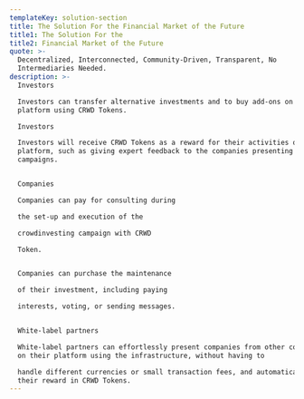 ```yaml
---
templateKey: solution-section
title: The Solution For the Financial Market of the Future
title1: The Solution For the
title2: Financial Market of the Future
quote: >-
  Decentralized, Interconnected, Community-Driven, Transparent, No
  Intermediaries Needed.
description: >-
  Investors

  Investors can transfer alternative investments and to buy add-ons on the
  platform using CRWD Tokens.

  Investors

  Investors will receive CRWD Tokens as a reward for their activities on the
  platform, such as giving expert feedback to the companies presenting their
  campaigns.


  Companies

  Companies can pay for consulting during

  the set-up and execution of the

  crowdinvesting campaign with CRWD

  Token.


  Companies can purchase the maintenance

  of their investment, including paying

  interests, voting, or sending messages.


  White-label partners

  White-label partners can effortlessly present companies from other countries
  on their platform using the infrastructure, without having to

  handle different currencies or small transaction fees, and automatically get
  their reward in CRWD Tokens.
---
```


